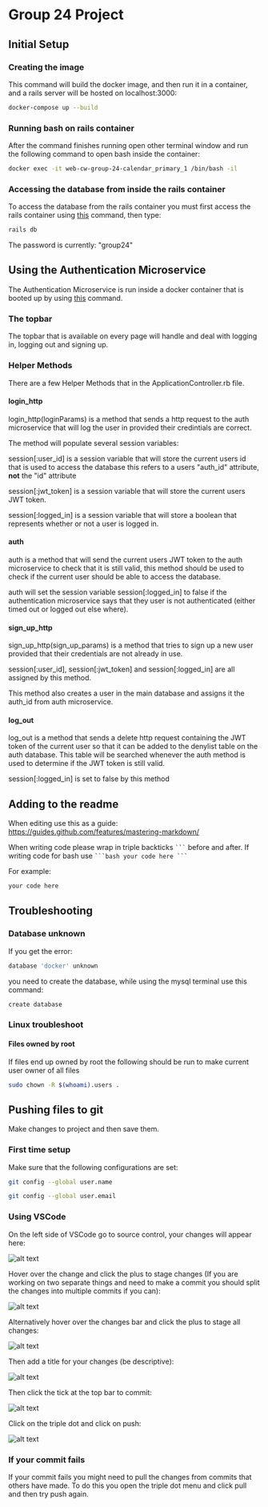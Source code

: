 # Group 24 Project
## Initial Setup
### Creating the image
This command will build the docker image, and then run it in a container, and a rails server will be hosted on localhost:3000:
```bash
docker-compose up --build 
```
### Running bash on rails container
After the command finishes running open other terminal window and run the following command to open bash inside the container:
```bash
docker exec -it web-cw-group-24-calendar_primary_1 /bin/bash -il
```
### Accessing the database from inside the rails container
To access the database from the rails container you must first access the rails container using [this](#running-bash) command, then type:
```bash
rails db
```
The password is currently: "group24"

## Using the Authentication Microservice

The Authentication Microservice is run inside a docker container that is booted up by using [this](#creating-the-image) command.

### The topbar

The topbar that is available on every page will handle and deal with logging in, logging out and signing up.

### Helper Methods

There are a few Helper Methods that in the ApplicationController.rb file. 

#### login_http

login_http(loginParams) is a method that sends a http request to the auth microservice that will log the user in provided their credintials are correct.

The method will populate several session variables:

session[:user_id] is a session variable that will store the current users id that is used to access the database this refers to a users "auth_id" attribute, **not** the "id" attribute

session[:jwt_token] is a session variable that will store the current users JWT token.

session[:logged_in] is a session variable that will store a boolean that represents whether or not a user is logged in.

#### auth

auth is a method that will send the current users JWT token to the auth microservice to check that it is still valid, this method should be used to check if the current user should be able to access the database.

auth will set the session variable session[:logged_in] to false if the authentication microservice says that they user is not authenticated (either timed out or logged out else where).

#### sign_up_http

sign_up_http(sign_up_params) is a method that tries to sign up a new user provided that their credentials are not already in use.

session[:user_id], session[:jwt_token] and session[:logged_in] are all assigned by this method.

This method also creates a user in the main database and assigns it the auth_id from auth microservice.

#### log_out

log_out is a method that sends a delete http request containing the JWT token of the current user so that it can be added to the denylist table on the auth database. This table will be searched whenever the auth method is used to determine if the JWT token is still valid.

session[:logged_in] is set to false by this method

## Adding to the readme
When editing use this as a guide: https://guides.github.com/features/mastering-markdown/

When writing code please wrap in triple backticks ```` ``` ```` before and after. If writing code for bash use ```` ```bash your code here ``` ````

For example:
```bash
your code here
```
## Troubleshooting
### Database unknown
If you get the error:
```bash
database 'docker' unknown
```
you need to create the database, while using the mysql terminal use this command:
```bash
create database
```

### Linux troubleshoot
#### Files owned by root
If files end up owned by root the following should be run to make current user owner of all files
```bash
sudo chown -R $(whoami).users .
```
## Pushing files to git
Make changes to project and then save them.

### First time setup
Make sure that the following configurations are set:

```bash
git config --global user.name 

git config --global user.email
```
### Using VSCode
On the left side of VSCode go to source control, your changes will appear here:

![alt text](./README/source_control_1.png)

Hover over the change and click the plus to stage changes (If you are working on two separate things and need to make a commit you should split the changes into multiple commits if you can): 

![alt text](./README/source_control_2.png)

Alternatively hover over the changes bar and click the plus to stage all changes:

![alt text](./README/source_control_3.png)

Then add a title for your changes (be descriptive):

![alt text](./README/source_control_4.png)

Then click the tick at the top bar to commit:

![alt text](./README/source_control_5.png)

Click on the triple dot and click on push:

![alt text](./README/source_control_6.png)

### If your commit fails

If your commit fails you might need to pull the changes from commits that others have made. To do this you open the triple dot menu and click pull and then try push again.

